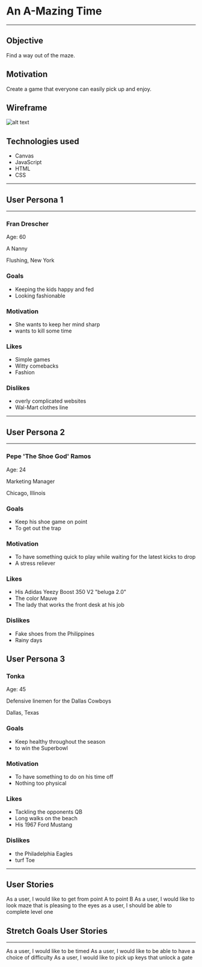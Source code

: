 # An A-Mazing Time

---

## Objective

Find a way out of the maze.

## Motivation
Create a game that everyone can easily pick up and enjoy.

## Wireframe

![alt text]('https://i.imgur.com/mbkw4Y3m.jpg')


## Technologies used

* Canvas
* JavaScript
* HTML
* CSS

---


## User Persona 1
---

### Fran Drescher

Age: 60

A Nanny

Flushing, New York

### Goals
* Keeping the kids happy and fed
* Looking fashionable

### Motivation
* She wants to keep her mind sharp
* wants to kill some time

### Likes
* Simple games
* Witty comebacks
* Fashion

### Dislikes
* overly complicated websites
* Wal-Mart clothes line
---

## User Persona 2
---

### Pepe 'The Shoe God' Ramos

Age: 24

Marketing Manager

Chicago, Illinois

### Goals
* Keep his shoe game on point
* To get out the trap

### Motivation
* To have something quick to play while waiting for the latest kicks to drop
* A stress reliever

### Likes
* His Adidas Yeezy Boost 350 V2 "beluga 2.0"
* The color Mauve
* The lady that works the front desk at his job

### Dislikes
* Fake shoes from the Philippines
* Rainy days


## User Persona 3

### Tonka

Age: 45

Defensive linemen for the Dallas Cowboys

Dallas, Texas

### Goals
* Keep healthy throughout the season
* to win the Superbowl

### Motivation
* To have something to do on his time off
* Nothing too physical

### Likes
* Tackling the opponents QB
* Long walks on the beach
* His 1967 Ford Mustang

### Dislikes
* the Philadelphia Eagles
* turf Toe

---

## User Stories

As a user, I would like to get from point A to point B
As a user, I would like to look maze that is pleasing to the eyes
as a user, I should be able to complete level one

## Stretch Goals User Stories
---
As a user, I would like to be timed
As a user, I would like to be able to have a choice of difficulty
As a user, I would like to pick up keys that unlock a gate
